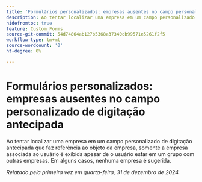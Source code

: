 ```yaml
---
title: 'Formulários personalizados: empresas ausentes no campo personalizado de digitação antecipada'
description: Ao tentar localizar uma empresa em um campo personalizado de digitação antecipada que faz referência ao objeto da empresa, somente a empresa associada ao usuário é exibida apesar de o usuário estar em um grupo com outras empresas. Em alguns casos, nenhuma empresa é sugerida.
hidefromtoc: true
feature: Custom Forms
source-git-commit: 54d74864ab127b5368a37340cb99571e5261f2f5
workflow-type: tm+mt
source-wordcount: '0'
ht-degree: 0%

---
```


# Formulários personalizados: empresas ausentes no campo personalizado de digitação antecipada

Ao tentar localizar uma empresa em um campo personalizado de digitação antecipada que faz referência ao objeto da empresa, somente a empresa associada ao usuário é exibida apesar de o usuário estar em um grupo com outras empresas. Em alguns casos, nenhuma empresa é sugerida.

_Relatado pela primeira vez em quarta-feira, 31 de dezembro de 2024._
